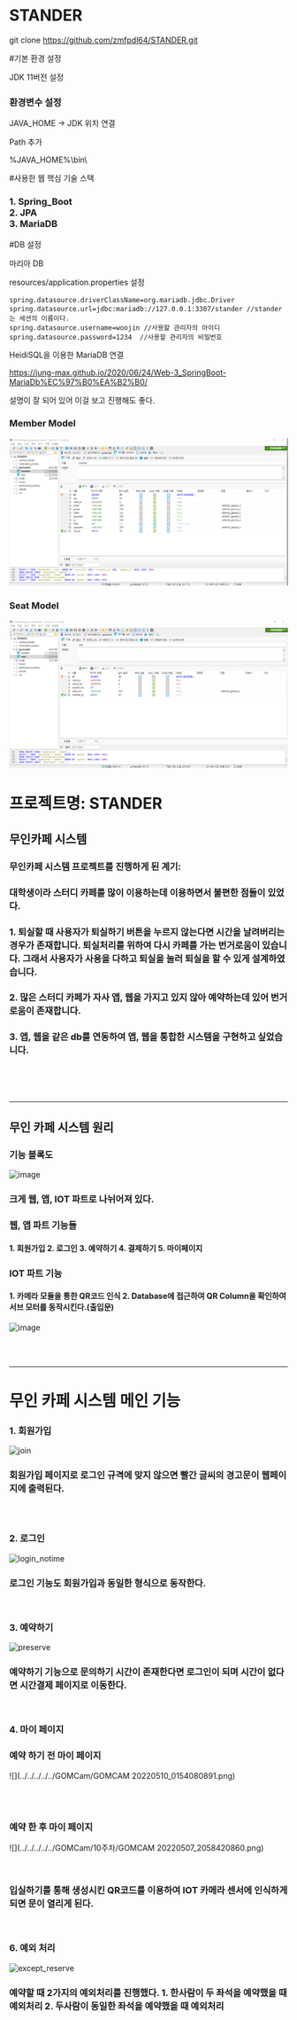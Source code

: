 # STANDER

git clone https://github.com/zmfpdl64/STANDER.git

#기본 환경 설정

JDK 11버전 설정

<h3>환경변수 설정</h3>

JAVA_HOME -> JDK 위치 연결

Path 추가

%JAVA_HOME%\bin\

#사용한 웹 핵심 기술 스택

<h3>
1. Spring_Boot<br>
2. JPA<br>
3. MariaDB<br>

</h3>

#DB 설정

마리아 DB

resources/application.properties 설정

    spring.datasource.driverClassName=org.mariadb.jdbc.Driver
    spring.datasource.url=jdbc:mariadb://127.0.0.1:3307/stander //stander는 세션의 이름이다.
    spring.datasource.username=woojin //사용할 관리자의 아이디
    spring.datasource.password=1234  //사용할 관리자의 비밀번호 

HeidiSQL을 이용한 MariaDB 연결

https://jung-max.github.io/2020/06/24/Web-3_SpringBoot-MariaDb%EC%97%B0%EA%B2%B0/

설명이 잘 되어 있어 이걸 보고 진행해도 좋다.
<h3>Member Model</h3>

![img_1.png](img_1.png)

<h3>Seat Model</h3>

![img_2.png](img_2.png)

<h1>프로젝트명: STANDER </h1>

<h2> 무인카페 시스템</h2>
<h3>무인카페 시스템 프로젝트를 진행하게 된 계기:</h3>
<h3>대학생이라 스터디 카페를 많이 이용하는데 이용하면서 불편한 점들이 있었다.</h3>
<h3>1. 퇴실할 때 사용자가 퇴실하기 버튼을 누르지 않는다면 시간을 날려버리는 경우가 존재합니다.
퇴실처리를 위하여 다시 카페를 가는 번거로움이 있습니다. 그래서 사용자가 사용을 다하고 퇴실을 눌러 퇴실을 할 수 있게 설계하였습니다.</h3>
<h3>2. 많은 스터디 카페가 자사 앱, 웹을 가지고 있지 않아 예약하는데 있어 번거로움이 존재합니다. </h3>
<h3>3. 앱, 웹을 같은 db를 연동하여 앱, 웹을 통합한 시스템을 구현하고 싶었습니다.</h3>
<br><br><br>
<hr>
<h2>무인 카페 시스템 원리</h2>

<h3>기능 블록도</h3>

![image](https://user-images.githubusercontent.com/69797420/170821938-52fd04aa-b46b-43bb-bd98-d792a5be91e8.png)

<h3>크게 웹, 앱, IOT 파트로 나뉘어져 있다.</h3>
<h3>웹, 앱 파트 기능들</h3>
<h4>
1. 회원가입
2. 로그인
3. 예약하기
4. 결제하기
5. 마이페이지</h4>

<h3>IOT 파트 기능</h3>
<h4>
1. 카메라 모듈을 통한 QR코드 인식
2. Database에 접근하여 QR Column을 확인하여 서브 모터를 동작시킨다.(출입문)
</h4>

![image](https://user-images.githubusercontent.com/69797420/170821953-00fb6f58-c560-4559-ab70-2354c46ab1e8.png)

<br><br>
<hr>

<h1> 무인 카페 시스템 메인 기능</h1>

<h3>1. 회원가입</h3>

![join](https://user-images.githubusercontent.com/69797420/170821105-ac4451cd-bbc1-42ca-a916-48cc8a11fc67.gif)

<h3>회원가입 페이지로 로그인 규격에 맞지 않으면 빨간 글씨의 경고문이 웹페이지에 출력된다.<h3>
<br>
<h3>2. 로그인</h3>

![login_notime](https://user-images.githubusercontent.com/69797420/170821109-4c2132aa-c9da-4800-842c-78a116d5306e.gif)

<h3>로그인 기능도 회원가입과 동일한 형식으로 동작한다.</h3>
<br>
<h3>3. 예약하기</h3>

![preserve](https://user-images.githubusercontent.com/69797420/170821111-60f42a37-bc4b-45e1-b04c-514631de6b8f.gif)

<h3>예약하기 기능으로 문의하기 시간이 존재한다면 로그인이 되며 시간이 없다면 시간결제 페이지로 이동한다.</h3>
<br>
<h3>4. 마이 페이지</h3>

<h3>예약 하기 전 마이 페이지</h3>
    
![](../../../../../GOMCam/GOMCAM 20220510_0154080891.png)
    
<br><br>

<h3>예약 한 후 마이 페이지</h3>
    
![](../../../../../GOMCam/10주차/GOMCAM 20220507_2058420860.png)

<br>
<h3>입실하기를 통해 생성시킨 QR코드를 이용하여 IOT 카메라 센서에 인식하게 되면 문이 열리게 된다.</h3>
<br>
<h3>6. 예외 처리</h3>

![except_reserve](https://user-images.githubusercontent.com/69797420/170821103-3b416e1c-265d-425d-af32-cf8c566bbe96.gif)

<h3>예약할 때 2가지의 예외처리를 진행했다.
1. 한사람이 두 좌석을 예약했을 때 예외처리
2. 두사람이 동일한 좌석을 예약했을 때 예외처리</h3>
<br>






